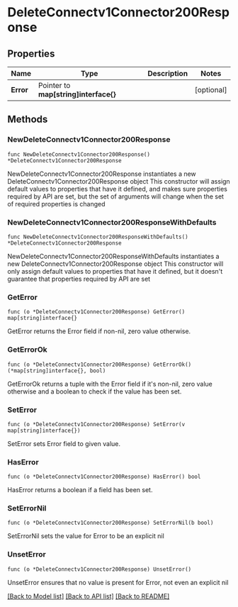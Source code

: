 # DeleteConnectv1Connector200Response

## Properties

Name | Type | Description | Notes
------------ | ------------- | ------------- | -------------
**Error** | Pointer to **map[string]interface{}** |  | [optional] 

## Methods

### NewDeleteConnectv1Connector200Response

`func NewDeleteConnectv1Connector200Response() *DeleteConnectv1Connector200Response`

NewDeleteConnectv1Connector200Response instantiates a new DeleteConnectv1Connector200Response object
This constructor will assign default values to properties that have it defined,
and makes sure properties required by API are set, but the set of arguments
will change when the set of required properties is changed

### NewDeleteConnectv1Connector200ResponseWithDefaults

`func NewDeleteConnectv1Connector200ResponseWithDefaults() *DeleteConnectv1Connector200Response`

NewDeleteConnectv1Connector200ResponseWithDefaults instantiates a new DeleteConnectv1Connector200Response object
This constructor will only assign default values to properties that have it defined,
but it doesn't guarantee that properties required by API are set

### GetError

`func (o *DeleteConnectv1Connector200Response) GetError() map[string]interface{}`

GetError returns the Error field if non-nil, zero value otherwise.

### GetErrorOk

`func (o *DeleteConnectv1Connector200Response) GetErrorOk() (*map[string]interface{}, bool)`

GetErrorOk returns a tuple with the Error field if it's non-nil, zero value otherwise
and a boolean to check if the value has been set.

### SetError

`func (o *DeleteConnectv1Connector200Response) SetError(v map[string]interface{})`

SetError sets Error field to given value.

### HasError

`func (o *DeleteConnectv1Connector200Response) HasError() bool`

HasError returns a boolean if a field has been set.

### SetErrorNil

`func (o *DeleteConnectv1Connector200Response) SetErrorNil(b bool)`

 SetErrorNil sets the value for Error to be an explicit nil

### UnsetError
`func (o *DeleteConnectv1Connector200Response) UnsetError()`

UnsetError ensures that no value is present for Error, not even an explicit nil

[[Back to Model list]](../README.md#documentation-for-models) [[Back to API list]](../README.md#documentation-for-api-endpoints) [[Back to README]](../README.md)


